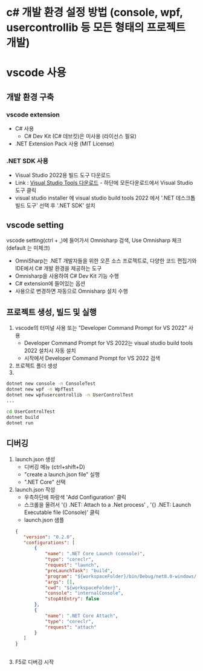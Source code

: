 c# 개발 환경 설정 방법 (console, wpf, usercontrollib 등 모든 형태의 프로젝트 개발)
====================================================

# vscode 사용

## 개발 환경 구축
### vscode extension
* C# 사용
  * C# Dev Kit (C# 데브킷)은 미사용 (라이선스 필요)
* .NET Extension Pack 사용 (MIT License)

  
### .NET SDK 사용
  * Visual Studio 2022용 빌드 도구 다운로드
  * Link : [Visual Studio Tools 다운로드](https://visualstudio.microsoft.com/ko/downloads/) - 하단에 모든다운로드에서 Visual Studio 도구 클릭
  * visual studio installer 에 visual studio build tools 2022 에서 '.NET 데스크톱 빌드 도구' 선택 후 '.NET SDK' 설치


## vscode setting
vscode setting(ctrl + ,)에 들어가서 Omnisharp 검색, Use Omnisharp 체크 (default 는 미체크)
* OmniSharp는 .NET 개발자들을 위한 오픈 소스 프로젝트로, 다양한 코드 편집기와 IDE에서 C# 개발 환경을 제공하는 도구
* Omnisharp을 사용하여 C# Dev Kit 기능 수행
* C# extension에 들어있는 옵션
* 사용으로 변경하면 자동으로 Omnisharp 설치 수행

## 프로젝트 생성, 빌드 및 실행
  1. vscode의 터미널 사용 또는 "Developer Command Prompt for VS 2022" 사용
      * Developer Command Prompt for VS 2022는 visual studio build tools 2022 설치시 자동 설치
      * 시작에서 Developer Command Prompt for VS 2022 검색 
  2. 프로젝트 폴더 생성
  3. 
```bash
dotnet new console -n ConsoleTest
dotnet new wpf -n WpfTest
dotnet new wpfusercontrollib -n UserControlTest
...
     
cd UserControlTest
dotnet build
dotnet run
```


## 디버깅
  1. launch.json 생성
     * 디버깅 메뉴 (ctrl+shift+D)
     * "create a launch.json file" 실행
     * ".NET Core" 선택
  2. launch.json 작성
     * 우측하단에 파랑색 'Add Configuration' 클릭
     * 스크롤을 올려서 '{} .NET: Attach to a .Net process' , '{} .NET: Launch Executable file (Console)' 클릭
     * launch.json 샘플
     ```json
     {
        "version": "0.2.0",
        "configurations": [
            {
                "name": ".NET Core Launch (console)",
                "type": "coreclr",
                "request": "launch",
                "preLaunchTask": "build",
                "program": "${workspaceFolder}/bin/Debug/net8.0-windows/WpfTest.dll",
                "args": [],
                "cwd": "${workspaceFolder}",
                "console": "internalConsole",
                "stopAtEntry": false
            },
            {
                "name": ".NET Core Attach",
                "type": "coreclr",
                "request": "attach"
            }
        ]
     }
 
  3. F5로 디버깅 시작
